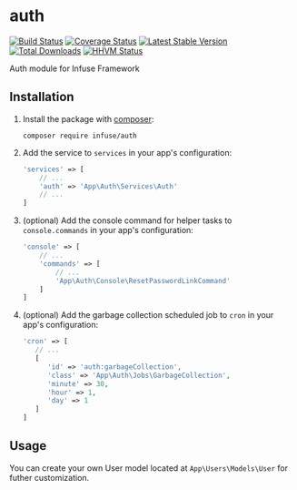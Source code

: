 auth
=============

[![Build Status](https://travis-ci.org/infusephp/auth.svg?branch=master&style=flat)](https://travis-ci.org/infusephp/auth)
[![Coverage Status](https://coveralls.io/repos/infusephp/auth/badge.svg?style=flat)](https://coveralls.io/r/infusephp/auth)
[![Latest Stable Version](https://poser.pugx.org/infuse/auth/v/stable.svg?style=flat)](https://packagist.org/packages/infuse/auth)
[![Total Downloads](https://poser.pugx.org/infuse/auth/downloads.svg?style=flat)](https://packagist.org/packages/infuse/auth)
[![HHVM Status](http://hhvm.h4cc.de/badge/infuse/auth.svg?style=flat)](http://hhvm.h4cc.de/package/infuse/auth)

Auth module for Infuse Framework

## Installation

1. Install the package with [composer](http://getcomposer.org):

   ```
   composer require infuse/auth
   ```

2. Add the service to `services` in your app's configuration:

   ```php
   'services' => [
	   // ...
	   'auth' => 'App\Auth\Services\Auth'
	   // ...
   ]
   ```

3. (optional) Add the console command for helper tasks to `console.commands` in your app's configuration:

   ```php
   'console' => [
	   // ...
	   'commands' => [
		   // ...
		   'App\Auth\Console\ResetPasswordLinkCommand'
	   ]
   ]
   ```

4. (optional) Add the garbage collection scheduled job to `cron` in your app's configuration:

   ```php
   'cron' => [
      // ...
      [
         'id' => 'auth:garbageCollection',
         'class' => 'App\Auth\Jobs\GarbageCollection',
         'minute' => 30,
         'hour' => 1,
         'day' => 1
      ]
   ]
   ```

## Usage

You can create your own User model located at `App\Users\Models\User` for futher customization.